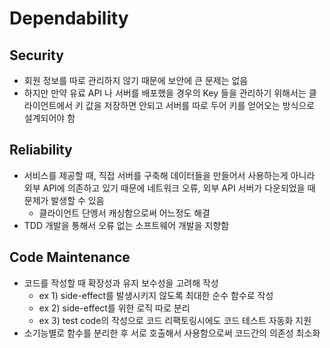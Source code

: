 # Dependability

## Security

- 회원 정보를 따로 관리하지 않기 때문에 보안에 큰 문제는 없음
- 하지만 만약 유료 API 나 서버를 배포했을 경우의 Key 들을 관리하기 위해서는 클라이언트에서 키 값을 저장하면 안되고 서버를 따로 두어 키를 얻어오는 방식으로 설계되어야 함

## Reliability

- 서비스를 제공할 때, 직접 서버를 구축해 데이터들을 만들어서 사용하는게 아니라 외부 API에 의존하고 있기 때문에 네트워크 오류, 외부 API 서버가 다운되었을 때 문제가 발생할 수 있음
  - 클라이언트 단엥서 캐싱함으로써 어느정도 해결
- TDD 개발을 통해서 오류 없는 소프트웨어 개발을 지향함

## Code Maintenance

- 코드를 작성할 때 확장성과 유지 보수성을 고려해 작성
  - ex 1) side-effect를 발생시키지 않도록 최대한 순수 함수로 작성
  - ex 2) side-effect를 위한 로직 따로 분리
  - ex 3) test code의 작성으로 코드 리팩토링시에도 코드 테스트 자동화 지원
- 소기능별로 함수를 분리한 후 서로 호출해서 사용함으로써 코드간의 의존성 최소화
